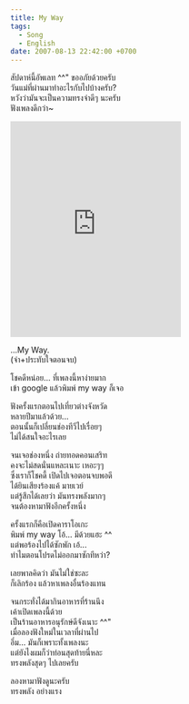 ```yaml
---
title: My Way
tags:
  - Song
  - English
date: 2007-08-13 22:42:00 +0700
---
```


สัปดาห์นี้อัพเลท ^^" ขออภัยด้วยครับ  
วันแม่ที่ผ่านมาทำอะไรกับไปบ้างครับ?  
หวังว่ามันจะเป็นความทรงจำดีๆ นะครับ  
ฟังเพลงดีกว่า~

<iframe src="https://open.spotify.com/embed/track/6lTTzSk1hRrxp4VMwXBp2l" width="300" height="380" frameborder="0" allowtransparency="true" allow="encrypted-media"></iframe>

...My Way.  
(จำ+ประทับใจตอนจบ)

โชคดีหน่อย... ที่เพลงนี้หาง่ายมาก  
เข้า google แล้วพิมพ์ my way ก็เจอ

ฟังครั้งแรกตอนไปเที่ยวต่างจังหวัด  
หลายปีมาแล้วด้วย...  
ตอนนั้นก็เปลี่ยนช่องทีวีไปเรื่อยๆ  
ไม่ได้สนใจอะไรเลย

จนเจอช่องหนึ่ง ถ่ายทอดคอนเสริท  
คงจะไม่สดนั่นแหละเนาะ เหอะๆๆ  
ซึ่งเราก็โชคดี้ เปิดไปเจอตอนจบพอดี  
ได้ยินเสียงร้องแค้ มายเวย์  
แต่รู้สึกได้เลยว่า มันทรงพลังมากๆ  
จนต้องหามาฟังอีกครั้งหนึ่ง

ครั้งแรกก็คือเปิดคาราโอเกะ  
พิมพ์ my way โอ้... มีด้วยแฮะ ^^  
แต่พอร้องไปได้ซักพัก เอ้...  
ทำไมตอนโปรดไม่ออกมาซักทีหว่า?

เลยพาลคิดว่า มันไม่ใช่ซะละ  
ก็เลิกร้อง แล้วหาเพลงอื่นร้องแทน

จนกระทั่งได้มากินอาหารที่ร้านนึง  
เค้าเปิดเพลงนี้ด้วย  
เป็นร้านอาหารอนุรักษ์ดีจังเนาะ ^^"  
เมื่อลองฟังใหม่ในเวลาที่ผ่านไป  
อึ่ม... มันก็เพราะทั้งเพลงนะ  
แต่ยังไงผมก็ว่าท่อนสุดท้ายนี่หละ  
ทรงพลังสุดๆ ไปเลยครับ

ลองหามาฟังดูนะครับ  
ทรงพลัง อย่างแรง
